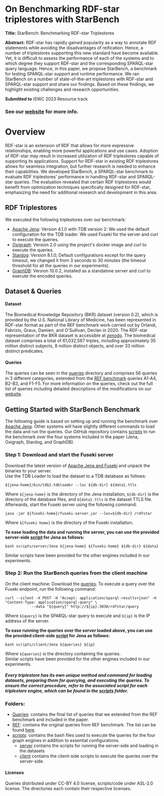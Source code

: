 
# On Benchmarking RDF-star triplestores with StarBench
**Title:** StarBench: Benchmarking RDF-star Triplestores

**Abstract:** RDF-star has rapidly gained popularity as a way to annotate RDF statements while avoiding the disadvantages of reification. Hence, a number of triplestores supporting this new standard have become available. Yet, it is difficult to assess the performance of each of the systems and to which degree they support RDF-star and the corresponding SPARQL-star query language. Hence, in this paper, we propose StarBench, a benchmark for testing SPARQL-star support and runtime performance. We ran StarBench on a number of state-of-the-art triplestores with RDF-star and SPARQL-star support and share our findings. Based on these findings, we highlight existing challenges and research opportunities.

**Submitted to** ISWC 2023 Resource track

### See our [website](https://relweb.cs.aau.dk/starbench) for more info.

# Overview
RDF-star is an extension of RDF that allows for more expressive relationships, enabling more powerful applications and use cases. Adoption of RDF-star may result in increased utilization of RDF triplestores capable of supporting its applications. Support for RDF-star in existing RDF triplestores allows for seamless integration, but further research is needed to enhance their capabilities. We developed StarBench, a SPARQL-star benchmark to evaluate RDF triplestores' performance in handling RDF-star and SPARQL-star queries. The evaluation revealed that certain RDF triplestores would benefit from optimization techniques specifically designed for RDF-star, emphasizing the need for additional research and development in this area.

## RDF Triplestores
We executed the following triplestores over our benchmark:
- [Apache Jena](https://jena.apache.org/): Version 4.1.0 with TDB version 2: We used the default configuration for the TDB loader. We used Fuseki for the server and curl to execute the queries.
- [Oxigraph](https://github.com/oxigraph): Version 2.0 using the project's docker image and curl to execute the queries.
- [Stardog](https://www.stardog.com/): Version 8.1.0, Default configurations except for the query timeout, we changed it from 3 seconds to 30 minutes (the timeout threshold for all the queries in our experiments).
- [GraphDB](https://graphdb.ontotext.com/): Version 10.0.2, installed as a standalone server and curl to execute the encoded queries.

## Dataset & Queries
#### Dataset
The Biomedical Knowledge Repository (BKR) dataset (version 0.2), which is provided by the U.S. National Library of Medicine, has been represented in RDF-star format as part of the REF benchmark work carried out by Orlandi, Fabrizio, Graux, Damien, and O'Sullivan, Declan in 2020. The RDF-star representation of the BKR dataset is accessible at [zenodo](https://doi.org/10.5281/zenodo.3894745). The biomedical dataset comprises a total of 61,032,567 triples, including approximately 35 million distinct subjects, 8 million distinct objects, and over 33 million distinct predicates.
#### Queries
The queries can be seen in the [queries](https://github.com/dkw-aau/SPARQL-star-Benchmark/tree/main/Queries) directory and comprises 56 queries in 3 different categories, extended from the [REF benchmark](https://zenodo.org/record/4148888#.ZFjpOpFBwUE) queries A1-A4, B2-B3, and F1-F5. For more information on the queries, check out the full list of queries including detailed descriptions of the modifications on our [website](https://relweb.cs.aau.dk/starbench/#queries). 

## Getting Started with StarBench Benchmark
The following guide is based on setting up and running the benchmark over [Apache Jena](https://jena.apache.org/). Other systems will have slightly different commands to load the data and run the queries. Our GitHub repository contains [scripts](https://github.com/dkw-aau/SPARQL-star-Benchmark/tree/main/scripts) to run the benchmark over the four systems included in the paper (Jena, Oxigraph, Stardog, and GraphDB).

###  Step 1: Download and start the Fuseki server
Download the latest version of [Apache Jena and Fuseki](https://jena.apache.org/download/index.cgi) and unpack the binaries to your server.  
Use the TDB Loader to load the dataset to a TDB database as follows:
```
${jena-home}/bin/tdb2.tdbloader --loc ${db-dir} ${data}.ttls
```
Where `${jena-home}` is the directory of the Jena installation, `${db-dir}` is the directory of the database files, and `${data}.ttls` is the dataset TTLS file.
Afterwards, start the Fuseki server using the following command:
```
java -jar ${fuseki-home}/fuseki-server.jar --loc=${db-dir} /rdfstar
```
Where `${fuseki-home}` is the directory of the Fuseki installation.

**To ease loading the data and running the server, you can use the provided server-side [script](https://github.com/dkw-aau/SPARQL-star-Benchmark/tree/main/scripts/server/Jena) for Jena as follows:**
```
bash scripts/server/Jena ${jena-home} ${fuseki-home} ${db-dir} ${data}
```
Similar scripts have been provided for the other engines included in our experiments.

### Step 2: Run the StarBench queries from the client machine

On the client machine: Download the [queries](https://github.com/dkw-aau/SPARQL-star-Benchmark/tree/main/Queries). To execute a query over the Fuseki endpoint, run the following command:

```
curl --silent -X POST -H "Accept: application/sparql-results+json" -H "Content-Type: application/sparql-query" \
            --data "${query}" http://${ip}:3030/rdfstar/query
```
Where `${query}` is the SPARQL-star query to execute and `${ip}` is the IP address of the server.

**To ease running the queries over the server loaded above, you can use the provided client-side [script](https://github.com/dkw-aau/SPARQL-star-Benchmark/tree/main/scripts/client/Jena) for Jena as follows:**
```
bash scripts/client/Jena ${queries} ${ip}
```
Where `${queries}` is the directory containing the queries.  
Similar scripts have been provided for the other engines included in our experiments.

##### Every triplestore has its own unique method and command for loading datasets, preparing them for querying, and executing the queries. To ensure the correct procedure, refer to the associated script for each triplestore engine, which can be found in the [scripts](scripts) folder. 


### Folders: 

- [Queries](Queries): contains the final list of queries that we extended from the REF benchmark and included in the paper. 
- [REF](REF): contains the original queries from REF benchmark. The list can be found [here](https://github.com/dgraux/RDFStarObservatory/tree/master/testSuits/REF-Benchmark/BKR)
- [scripts](scripts): contains the bash files used to execute the queries for the four graph engines in addition to essential configurations.
	- [server](scripts/server) contains the scripts for running the server-side and loading in the datasets
	- [client](scripts/client) contains the client-side scripts to execute the queries over the server-side.

#### Licenses
Queries distributed under CC-BY 4.0 license, scripts/code under ASL-2.0 license. The directories each contain their respective licenses.

